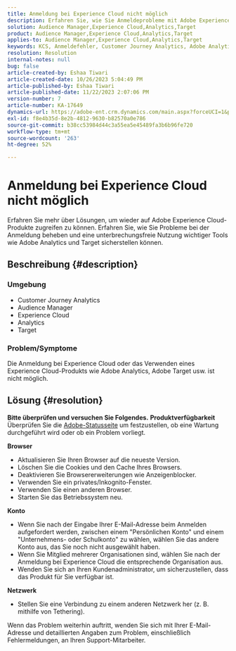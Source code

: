 ```yaml
---
title: Anmeldung bei Experience Cloud nicht möglich
description: Erfahren Sie, wie Sie Anmeldeprobleme mit Adobe Experience Cloud-Produkten wie Analytics und Target beheben können.
solution: Audience Manager,Experience Cloud,Analytics,Target
product: Audience Manager,Experience Cloud,Analytics,Target
applies-to: Audience Manager,Experience Cloud,Analytics,Target
keywords: KCS, Anmeldefehler, Customer Journey Analytics, Adobe Analytics, Experience Cloud
resolution: Resolution
internal-notes: null
bug: false
article-created-by: Eshaa Tiwari
article-created-date: 10/26/2023 5:04:49 PM
article-published-by: Eshaa Tiwari
article-published-date: 11/22/2023 2:07:06 PM
version-number: 7
article-number: KA-17649
dynamics-url: https://adobe-ent.crm.dynamics.com/main.aspx?forceUCI=1&pagetype=entityrecord&etn=knowledgearticle&id=a263c2c3-2174-ee11-9ae7-6045bd0063aa
exl-id: f8e4b35d-8e2b-4812-9630-b82570a0e786
source-git-commit: b38cc53984d44c3a55ea5e45489fa3b6b96fe720
workflow-type: tm+mt
source-wordcount: '263'
ht-degree: 52%

---
```


# Anmeldung bei Experience Cloud nicht möglich


Erfahren Sie mehr über Lösungen, um wieder auf Adobe Experience Cloud-Produkte zugreifen zu können. Erfahren Sie, wie Sie Probleme bei der Anmeldung beheben und eine unterbrechungsfreie Nutzung wichtiger Tools wie Adobe Analytics und Target sicherstellen können.

## Beschreibung {#description}


### <b>Umgebung</b>

- Customer Journey Analytics
- Audience Manager
- Experience Cloud
- Analytics
- Target


### <b>Problem/Symptome</b>

Die Anmeldung bei Experience Cloud oder das Verwenden eines Experience Cloud-Produkts wie Adobe Analytics, Adobe Target usw. ist nicht möglich.


## Lösung {#resolution}

<b>Bitte überprüfen und versuchen Sie Folgendes.</b>
<b>Produktverfügbarkeit</b>
Überprüfen Sie die [Adobe-Statusseite](https://status.adobe.com/de) um festzustellen, ob eine Wartung durchgeführt wird oder ob ein Problem vorliegt.

<b>Browser</b>

- Aktualisieren Sie Ihren Browser auf die neueste Version.
- Löschen Sie die Cookies und den Cache Ihres Browsers.
- Deaktivieren Sie Browsererweiterungen wie Anzeigenblocker.
- Verwenden Sie ein privates/Inkognito-Fenster.
- Verwenden Sie einen anderen Browser.
- Starten Sie das Betriebssystem neu.


<b>Konto</b>

- Wenn Sie nach der Eingabe Ihrer E-Mail-Adresse beim Anmelden aufgefordert werden, zwischen einem &quot;Persönlichen Konto&quot; und einem &quot;Unternehmens- oder Schulkonto&quot; zu wählen, wählen Sie das andere Konto aus, das Sie noch nicht ausgewählt haben.
- Wenn Sie Mitglied mehrerer Organisationen sind, wählen Sie nach der Anmeldung bei Experience Cloud die entsprechende Organisation aus.
- Wenden Sie sich an Ihren Kundenadministrator, um sicherzustellen, dass das Produkt für Sie verfügbar ist.


<b>Netzwerk</b>

- Stellen Sie eine Verbindung zu einem anderen Netzwerk her (z. B. mithilfe von Tethering).


Wenn das Problem weiterhin auftritt, wenden Sie sich mit Ihrer E-Mail-Adresse und detaillierten Angaben zum Problem, einschließlich Fehlermeldungen, an Ihren Support-Mitarbeiter.
